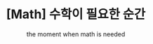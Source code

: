 ---
layout: post
title: "[Math] 수학이 필요한 순간"
subtitle: "the moment when math is needed"
category: books
tags: math book
image:
path: /assets/img/books/math/2022-01-16/sapiens.png
---